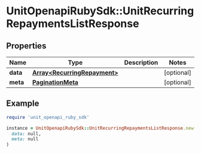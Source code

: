 # UnitOpenapiRubySdk::UnitRecurringRepaymentsListResponse

## Properties

| Name | Type | Description | Notes |
| ---- | ---- | ----------- | ----- |
| **data** | [**Array&lt;RecurringRepayment&gt;**](RecurringRepayment.md) |  | [optional] |
| **meta** | [**PaginationMeta**](PaginationMeta.md) |  | [optional] |

## Example

```ruby
require 'unit_openapi_ruby_sdk'

instance = UnitOpenapiRubySdk::UnitRecurringRepaymentsListResponse.new(
  data: null,
  meta: null
)
```

